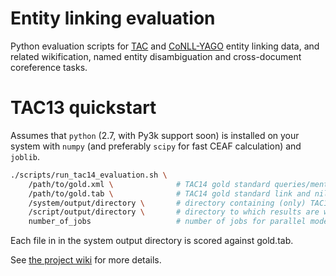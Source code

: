 Entity linking evaluation
=========================

Python evaluation scripts for [TAC](http://www.nist.gov/tac/) and [CoNLL-YAGO](http://www.mpi-inf.mpg.de/departments/databases-and-information-systems/research/yago-naga/aida/downloads/) entity linking data, and related wikification, named entity disambiguation and cross-document coreference tasks.

TAC13 quickstart
================

Assumes that `python` (2.7, with Py3k support soon) is installed on your system with `numpy` (and preferably `scipy` for fast CEAF calculation) and `joblib`.

```bash
./scripts/run_tac14_evaluation.sh \
    /path/to/gold.xml \              # TAC14 gold standard queries/mentions
    /path/to/gold.tab \              # TAC14 gold standard link and nil annotations
    /system/output/directory \       # directory containing (only) TAC14 system output files
    /script/output/directory \       # directory to which results are written
    number_of_jobs                   # number of jobs for parallel mode
```

Each file in in the system output directory is scored against gold.tab.

See [the project wiki](../../wiki) for more details.

